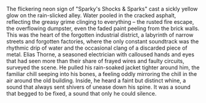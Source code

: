 The flickering neon sign of "Sparky's Shocks & Sparks" cast a sickly yellow glow on the rain-slicked alley.  Water pooled in the cracked asphalt, reflecting the greasy grime clinging to everything – the rusted fire escape, the overflowing dumpster, even the faded paint peeling from the brick walls.  This was the heart of the forgotten industrial district, a labyrinth of narrow streets and forgotten factories, where the only constant soundtrack was the rhythmic drip of water and the occasional clang of a discarded piece of metal.  Elias Thorne, a seasoned electrician with calloused hands and eyes that had seen more than their share of frayed wires and faulty circuits, surveyed the scene.  He pulled his rain-soaked jacket tighter around him, the familiar chill seeping into his bones, a feeling oddly mirroring the chill in the air around the old building. Inside, he heard a faint but distinct whine, a sound that always sent shivers of unease down his spine.  It was a sound that begged to be fixed, a sound that only he could silence.
